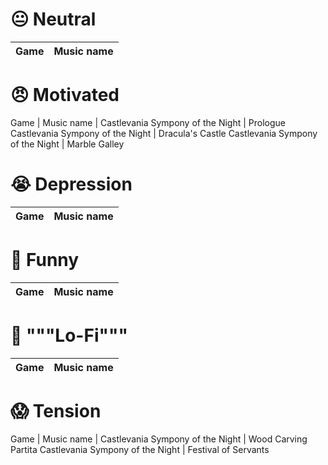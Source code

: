 # 😐 Neutral

Game  | Music name
:---: | :---:


# 😠 Motivated

Game                             | Music name
                                 |
Castlevania Sympony of the Night | Prologue
Castlevania Sympony of the Night | Dracula's Castle
Castlevania Sympony of the Night | Marble Galley

# 😭 Depression

Game  | Music name
:---: | :---:

# 🤣 Funny

Game  | Music name
:---: | :---:

# 📼 """Lo-Fi"""

Game  | Music name
:---: | :---:

# 😱 Tension

Game                             | Music name
                                 |
Castlevania Sympony of the Night | Wood Carving Partita
Castlevania Sympony of the Night | Festival of Servants

